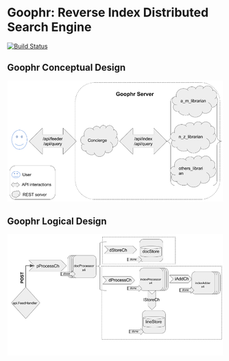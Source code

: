 # Goophr: Reverse Index Distributed Search Engine

[![Build Status](https://travis-ci.org/last-ent/goophr.svg?branch=master)](https://travis-ci.org/last-ent/goophr)

## Goophr Conceptual Design

![Goophr Design](/goophr-design.png)

## Goophr Logical Design

![Goophr FLow](/goophr-flow.png)
